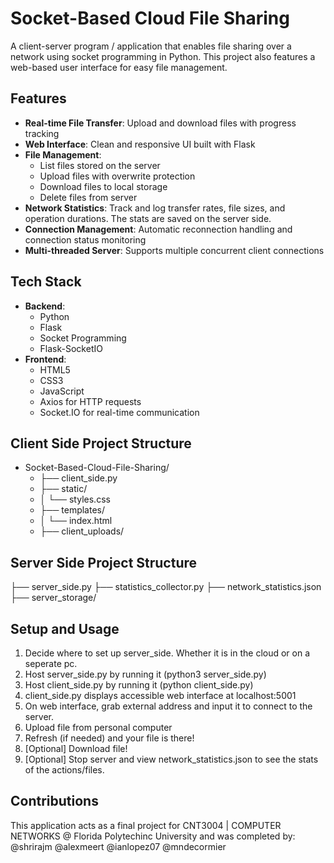 # Socket-Based Cloud File Sharing

A client-server program / application that enables file sharing over a network using socket programming in Python. This project also features a web-based user interface for easy file management.

## Features

- **Real-time File Transfer**: Upload and download files with progress tracking
- **Web Interface**: Clean and responsive UI built with Flask
- **File Management**: 
  - List files stored on the server
  - Upload files with overwrite protection
  - Download files to local storage
  - Delete files from server
- **Network Statistics**: Track and log transfer rates, file sizes, and operation durations. The stats are saved on the server side.
- **Connection Management**: Automatic reconnection handling and connection status monitoring
- **Multi-threaded Server**: Supports multiple concurrent client connections

## Tech Stack

- **Backend**:
  - Python
  - Flask
  - Socket Programming
  - Flask-SocketIO
- **Frontend**:
  - HTML5
  - CSS3
  - JavaScript
  - Axios for HTTP requests
  - Socket.IO for real-time communication

## Client Side Project Structure
- Socket-Based-Cloud-File-Sharing/
  - ├── client_side.py 
  - ├── static/
  - │ └── styles.css 
  - ├── templates/
  - │ └── index.html 
  - ├── client_uploads/

## Server Side Project Structure
├── server_side.py 
├── statistics_collector.py 
├── network_statistics.json
├── server_storage/


## Setup and Usage
1. Decide where to set up server_side. Whether it is in the cloud or on a seperate pc.
2. Host server_side.py by running it (python3 server_side.py)
3. Host client_side.py by running it (python client_side.py)
4. client_side.py displays accessible web interface at localhost:5001
5. On web interface, grab external address and input it to connect to the server. 
6. Upload file from personal computer
7. Refresh (if needed) and your file is there!
8. [Optional] Download file!
9. [Optional] Stop server and view network_statistics.json to see the stats of the actions/files.


## Contributions
This application acts as a final project for CNT3004 | COMPUTER NETWORKS @ Florida Polytechinc University and was completed by:
@shrirajm
@alexmeert
@ianlopez07
@mndecormier

